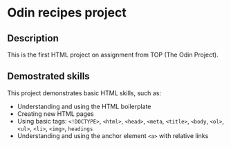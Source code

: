 # Odin recipes project

## Description
This is the first HTML project on assignment from TOP (The Odin Project).

## Demostrated skills
This project demonstrates basic HTML skills, such as:
* Understanding and using the HTML boilerplate
* Creating new HTML pages
* Using basic tags: `<!DOCTYPE>`, `<html>`, `<head>`, `<meta`, `<title>`, `<body`, `<ol>`, `<ul>`, `<li>`, `<img>`, `headings`
* Understanding and using the anchor element `<a>` with relative links
